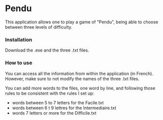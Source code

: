 # Pendu

This application allows one to play a game of "Pendu", being able to choose between three levels of difficulty.

### Installation

Download the .exe and the three .txt files.

### How to use

You can access all the information from within the application (in French). However, make sure to not modify the names of the three .txt files.

You can add more words to the files, one word by line, and following those rules to be consistent with the rules I set up:
- words between 5 to 7 letters for the Facile.txt
- words between 6 t 9 lettres for the Intermediaire.txt
- words 7 letters or more for the Difficile.txt
